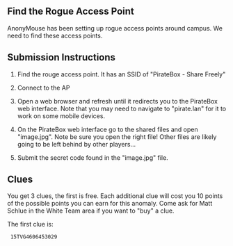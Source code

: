 Find the Rogue Access Point
---------------------------
AnonyMouse has been setting up rogue access points around campus.  We need to find these access points.

Submission Instructions
---------------------------
1) Find the rouge access point.  It has an SSID of "PirateBox - Share Freely"

2) Connect to the AP

3) Open a web browser and refresh until it redirects you to the PirateBox web interface.  Note that you may need to navigate to "pirate.lan" for it to work on some mobile devices.

4) On the PirateBox web interface go to the shared files and open "image.jpg".  Note be sure you open the right file!  Other files are likely going to be left behind by other players...

5) Submit the secret code found in the "image.jpg" file.

Clues
--------------------
You get 3 clues, the first is free.  Each additional clue will cost you 10 points of the possible points you can earn for this anomaly.  Come ask for Matt Schlue in the White Team area if you want to "buy" a clue.

The first clue is: 

     15TVG4606453029
